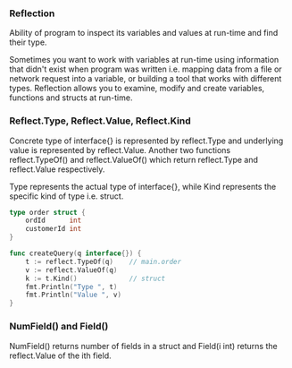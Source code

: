### Reflection

Ability of program to inspect its variables and values at run-time and find their type. 

Sometimes you want to work with variables at run-time using information that didn't exist when program was written i.e. mapping data from a file or network request into a variable, or building a tool that works with different types. Reflection allows you to examine, modify and create variables, functions and structs at run-time.

### Reflect.Type, Reflect.Value, Reflect.Kind
Concrete type of interface{} is represented by reflect.Type and underlying value is represented by reflect.Value. Another two functions reflect.TypeOf() and reflect.ValueOf() which return reflect.Type and reflect.Value respectively.

Type represents the actual type of interface{}, while Kind represents the specific kind of type i.e. struct.

```go
type order struct {
	ordId      int
	customerId int
}

func createQuery(q interface{}) {  
    t := reflect.TypeOf(q)    // main.order
    v := reflect.ValueOf(q)
    k := t.Kind()             // struct
    fmt.Println("Type ", t)
    fmt.Println("Value ", v)
}
```

### NumField() and Field()
NumField() returns number of fields in a struct and Field(i int) returns the reflect.Value of the ith field. 
